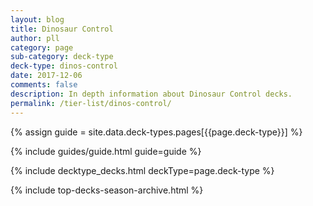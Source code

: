 ```yaml
---
layout: blog
title: Dinosaur Control
author: pll
category: page
sub-category: deck-type
deck-type: dinos-control
date: 2017-12-06
comments: false
description: In depth information about Dinosaur Control decks.
permalink: /tier-list/dinos-control/ 
---
```


{% assign guide = site.data.deck-types.pages[{{page.deck-type}}] %}

{% include guides/guide.html guide=guide %}

{% include decktype_decks.html deckType=page.deck-type %}

{% include top-decks-season-archive.html %}
